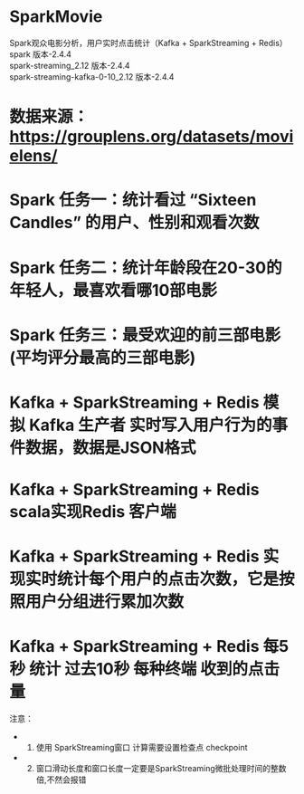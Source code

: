 # SparkMovie
Spark观众电影分析，用户实时点击统计（Kafka + SparkStreaming + Redis）  
spark 版本-2.4.4  
spark-streaming_2.12 版本-2.4.4  
spark-streaming-kafka-0-10_2.12 版本-2.4.4  

# 数据来源：https://grouplens.org/datasets/movielens/  

# Spark 任务一：统计看过 “Sixteen Candles” 的用户、性别和观看次数  
# Spark 任务二：统计年龄段在20-30的年轻人，最喜欢看哪10部电影  
# Spark 任务三：最受欢迎的前三部电影(平均评分最高的三部电影)  

# Kafka + SparkStreaming + Redis 模拟 Kafka 生产者 实时写入用户行为的事件数据，数据是JSON格式  
# Kafka + SparkStreaming + Redis scala实现Redis 客户端
# Kafka + SparkStreaming + Redis 实现实时统计每个用户的点击次数，它是按照用户分组进行累加次数
# Kafka + SparkStreaming + Redis 每5秒 统计 过去10秒 每种终端 收到的点击量
注意：
  * 1. 使用 SparkStreaming窗口 计算需要设置检查点 checkpoint
  * 2. 窗口滑动长度和窗口长度一定要是SparkStreaming微批处理时间的整数倍,不然会报错
